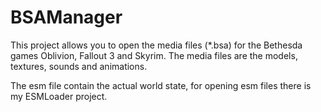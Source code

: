 BSAManager
====

This project allows you to open the media files (*.bsa) for the Bethesda games Oblivion, Fallout 3 and Skyrim.
The media files are the models, textures, sounds and animations. 

The esm file contain the actual world state, for opening esm files there is my ESMLoader project.

 
